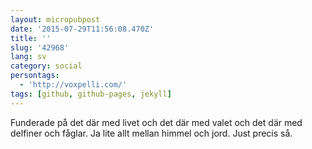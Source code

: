 ```yaml
---
layout: micropubpost
date: '2015-07-29T11:56:08.470Z'
title: ''
slug: '42968'
lang: sv
category: social
persontags:
  - 'http://voxpelli.com/'
tags: [github, github-pages, jekyll]
---
```

Funderade på det där med livet och det där med valet och det där med delfiner och fåglar. Ja lite allt mellan himmel och jord. Just precis så.
